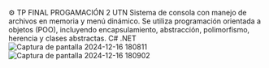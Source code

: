 ⚙️ TP FINAL PROGAMACIÓN 2 UTN
Sistema de consola con manejo de archivos en memoria y menú dinámico. Se utiliza programación orientada a objetos (POO), incluyendo encapsulamiento, abstracción, polimorfismo, herencia y clases abstractas. C# .NET  ![Captura de pantalla 2024-12-16 180811](https://github.com/user-attachments/assets/e908d7a9-af7e-4d8e-a0c1-08b013d7ca18)
![Captura de pantalla 2024-12-16 180902](https://github.com/user-attachments/assets/fac5bd6c-d874-4d8d-ad57-a4eff772f38e)
